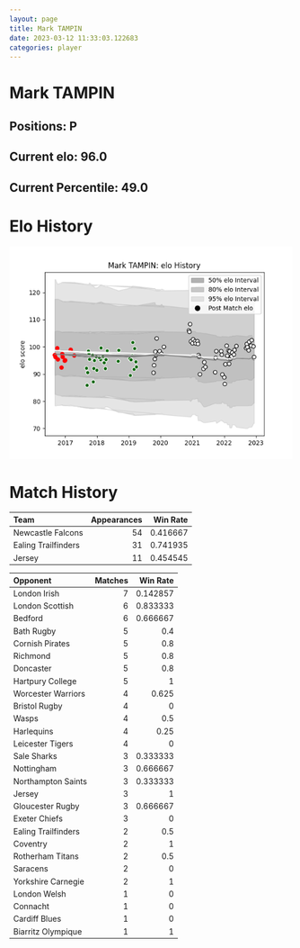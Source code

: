 ```yaml
---  
layout: page  
title: Mark TAMPIN  
date: 2023-03-12 11:33:03.122683  
categories: player  
---
```

# Mark TAMPIN

## Positions: P

## Current elo: 96.0

## Current Percentile: 49.0

# Elo History


![elo history](history_MarkTAMPIN.png)
# Match History


| Team                |   Appearances |   Win Rate |
|:--------------------|--------------:|-----------:|
| Newcastle Falcons   |            54 |   0.416667 |
| Ealing Trailfinders |            31 |   0.741935 |
| Jersey              |            11 |   0.454545 |

| Opponent            |   Matches |   Win Rate |
|:--------------------|----------:|-----------:|
| London Irish        |         7 |   0.142857 |
| London Scottish     |         6 |   0.833333 |
| Bedford             |         6 |   0.666667 |
| Bath Rugby          |         5 |   0.4      |
| Cornish Pirates     |         5 |   0.8      |
| Richmond            |         5 |   0.8      |
| Doncaster           |         5 |   0.8      |
| Hartpury College    |         5 |   1        |
| Worcester Warriors  |         4 |   0.625    |
| Bristol Rugby       |         4 |   0        |
| Wasps               |         4 |   0.5      |
| Harlequins          |         4 |   0.25     |
| Leicester Tigers    |         4 |   0        |
| Sale Sharks         |         3 |   0.333333 |
| Nottingham          |         3 |   0.666667 |
| Northampton Saints  |         3 |   0.333333 |
| Jersey              |         3 |   1        |
| Gloucester Rugby    |         3 |   0.666667 |
| Exeter Chiefs       |         3 |   0        |
| Ealing Trailfinders |         2 |   0.5      |
| Coventry            |         2 |   1        |
| Rotherham Titans    |         2 |   0.5      |
| Saracens            |         2 |   0        |
| Yorkshire Carnegie  |         2 |   1        |
| London Welsh        |         1 |   0        |
| Connacht            |         1 |   0        |
| Cardiff Blues       |         1 |   0        |
| Biarritz Olympique  |         1 |   1        |